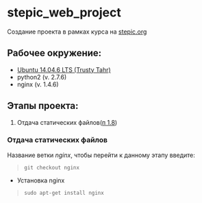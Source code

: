 # stepic_web_project
Создание проекта в рамках курса на [stepic.org](https://stepik.org/course/154)

## Рабочее окружение:
* [Ubuntu 14.04.6 LTS (Trusty Tahr)](http://releases.ubuntu.com/14.04/)
* python2 (v. 2.7.6)
* nginx (v. 1.4.6)

## Этапы проекта:
1. Отдача статических файлов([п 1.8](https://stepik.org/lesson/14825/step/12?unit=4174))

### Отдача статических файлов
Название ветки *nginx*, чтобы перейти к данному этапу введите:
> `git checkout nginx`
* Установка nginx
> `sudo apt-get install nginx`

